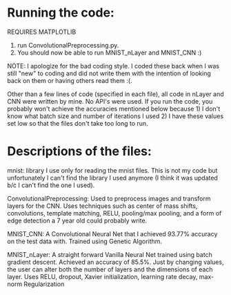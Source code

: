 # Running the code:
REQUIRES MATPLOTLIB
1) run ConvolutionalPreprocessing.py.
2) You should now be able to run MNIST_nLayer and MNIST_CNN :)

NOTE: I apologize for the bad coding style.  I coded these back when I was still "new" to coding and did not write them with the intention of looking back on them or having others read them :(.

Other than a few lines of code (specified in each file), all code in nLayer and CNN were written by mine.  No API's were used.
If you run the code, you probably won't achieve the accuracies mentioned below because 1) I don't know what batch size and number of iterations I used 2) I have these values set low so that the files don't take too long to run.

# Descriptions of the files:

mnist: library I use only for reading the mnist files.  This is not my code but unfortunately I can't find the library I used anymore (I think it was updated b/c I can't find the one I used).

ConvolutionalPreprocessing: Used to preprocess images and transform layers for the CNN.  Uses techniques such as center of mass shifts, convolutions, template matching, RELU, pooling/max pooling, and a form of edge detection a 7 year old could probably write.

MNIST_CNN: A Convolutional Neural Net that I achieved 93.77% accuracy on the test data with.  Trained using Genetic Algorithm.

MNIST_nLayer: A straight forward Vanilla Neural Net trained using batch gradient descent.  Achieved an accuracy of 85.5%. Just by changing values, the user can alter both the number of layers and the dimensions of each layer.  Uses RELU, dropout, Xavier initialization, learning rate decay, max-norm Regularization 
